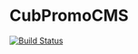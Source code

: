 # CubPromoCMS

[![Build Status](https://travis-ci.org/CubScoutCake/CubPromoCMS.svg?branch=master)](https://travis-ci.org/CubScoutCake/CubPromoCMS)